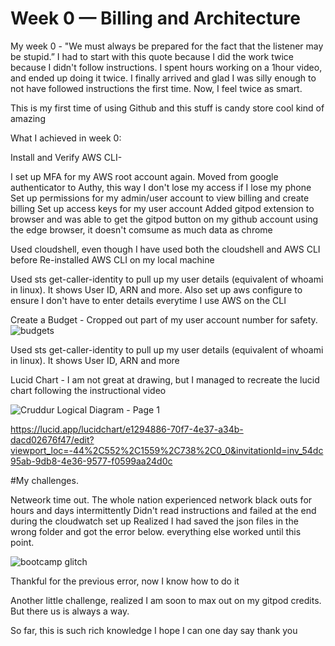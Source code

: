# Week 0 — Billing and Architecture

My week 0 - "We must always be prepared for the fact that the listener may be stupid.” I had to start with this quote because I did the work twice because I didn't follow instructions. I spent hours working on a 1hour video, and ended up doing it twice. I finally arrived and glad I was silly enough to not have followed instructions the first time. Now, I feel twice as smart.

This is my first time of using Github and this stuff is candy store cool kind of amazing

What I achieved in week 0:

Install and Verify AWS CLI-

I set up MFA for my AWS root account again. Moved from google authenticator to Authy, this way I don't lose my access if I lose my phone
Set up permissions for my admin/user account to view billing and create billing
Set up access keys for my user account
Added gitpod extension to browser and was able to get the gitpod button on my github account using the edge browser, it doesn't comsume as much data as chrome

Used cloudshell, even though I have used both the cloudshell and AWS CLI before 
Re-installed AWS CLI on my local machine

Used sts get-caller-identity to pull up my user details (equivalent of whoami in linux). It shows User ID, ARN and more. Also set up aws configure to ensure I don't have to enter details everytime I use AWS on the CLI

Create a Budget - Cropped out part of my user account number for safety.
![budgets](https://user-images.githubusercontent.com/124564201/220837040-f7aa70bf-6e8a-432d-bb3e-b72fb35e0e75.png)

Used sts get-caller-identity to pull up my user details (equivalent of whoami in linux). It shows User ID, ARN and more

Lucid Chart - I am not great at drawing, but I managed to recreate the lucid chart following the instructional video

![Cruddur Logical Diagram - Page 1](https://user-images.githubusercontent.com/124564201/220835428-cc7007e3-fb02-47ea-bcef-7bffed3a0f9a.jpeg)

https://lucid.app/lucidchart/e1294886-70f7-4e37-a34b-dacd02676f47/edit?viewport_loc=-44%2C552%2C1559%2C738%2C0_0&invitationId=inv_54dc95ab-9db8-4e36-9577-f0599aa24d0c


#My challenges.

Netweork time out. The whole nation experienced network black outs for hours and days intermittently
Didn't read instructions and failed at the end during the cloudwatch set up
Realized I had saved the json files in the wrong folder and got the error below. everything else worked until this point. 

![bootcamp glitch](https://user-images.githubusercontent.com/124564201/220833202-4a2c6ae4-31ed-4ea7-be2d-9eda691cda01.PNG)

Thankful for the previous error, now I know how to do it

Another little challenge, realized I am soon to max out on my gitpod credits. But there us is always a way.

So far, this is such rich knowledge I hope I can one day say thank you



